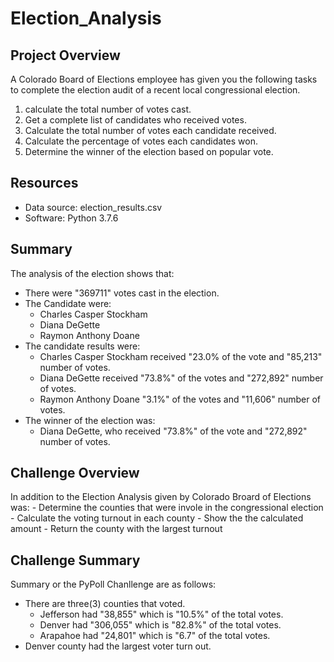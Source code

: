 # Election_Analysis

## Project Overview
A Colorado Board of Elections employee has given you the following tasks to complete the election audit of a recent local congressional election.
1. calculate the total number of votes cast.
2. Get a complete list of candidates who received votes.
3. Calculate the total number of votes each candidate received.
4. Calculate the percentage of votes each candidates won.
5. Determine the winner of the election based on popular vote.

## Resources
- Data source: election_results.csv
- Software: Python 3.7.6

## Summary
The analysis of the election shows that:
- There were "369711" votes cast in the election.
- The Candidate were:
    - Charles Casper Stockham
    - Diana DeGette
    - Raymon Anthony Doane
- The candidate results were:
    - Charles Casper Stockham received "23.0% of the vote and "85,213" number of votes.
    - Diana DeGette received "73.8%" of the votes and "272,892" number of votes.
    - Raymon Anthony Doane "3.1%" of the votes and "11,606" number of votes.
- The winner of the election was:
    - Diana DeGette, who received "73.8%" of the vote and "272,892" number of votes.

## Challenge Overview
In addition to the Election Analysis given by Colorado Broard of Elections was:
    - Determine the counties that were invole in the congressional election
    - Calculate the voting turnout in each county
    - Show the the calculated amount
    - Return the county with the largest turnout
     

## Challenge Summary
Summary or the PyPoll Chanllenge are as follows:
- There are three(3) counties that voted.
    - Jefferson had "38,855" which is "10.5%" of the total votes.
    - Denver had "306,055" which is "82.8%" of the total votes.
    - Arapahoe had "24,801" which is "6.7" of the total votes.
- Denver county had the largest voter turn out.
